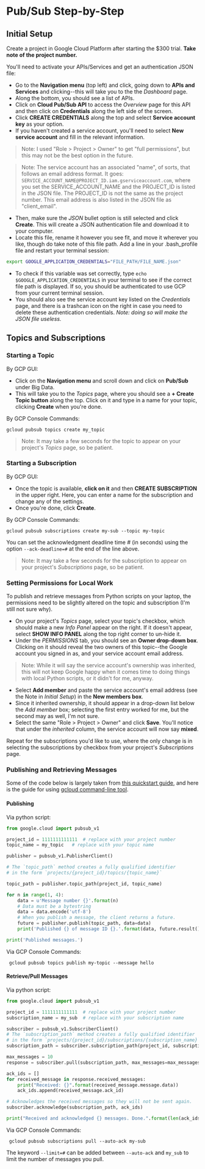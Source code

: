 # Pub/Sub Step-by-Step

## Initial Setup

Create a project in Google Cloud Platform after starting the $300 trial. **Take note of the project number.**

You'll need to activate your APIs/Services and get an authentication JSON file:

- Go to the **Navigation menu** (top left) and click, going down to **APIs and Services** and clicking--this will take you to the the *Dashboard* page.
- Along the bottom, you should see a list of APIs.
- Click on **Cloud Pub/Sub API** to access the *Overview* page for this API and then click on **Credentials** along the left side of the screen.
- Click **CREATE CREDENTIALS** along the top and select **Service account key** as your option.
- If you haven't created a service account, you'll need to select **New service account** and fill in the relevant information.

> Note: I used "Role > Project > Owner" to get "full permissions", but this may not be the best option in the future.

> Note: The service account has an associated "name", of sorts, that follows an email address format. It goes: `SERVICE_ACCOUNT_NAME@PROJECT_ID.iam.gserviceaccount.com`, where you set the SERVICE\_ACCOUNT\_NAME and the PROJECT\_ID is listed in the JSON file. The PROJECT\_ID is not the same as the project number. This email address is also listed in the JSON file as "client\_email".

- Then, make sure the *JSON* bullet option is still selected and click **Create**. This will create a JSON authentication file and download it to your computer.
- Locate this file, rename it however you see fit, and move it wherever you like, though do take note of this file path. Add a line in your .bash_profile file and restart your terminal session: 

``` bash
export GOOGLE_APPLICATION_CREDENTIALS="FILE_PATH/FILE_NAME.json"
```
	
- To check if this variable was set correctly, type `echo $GOOGLE_APPLICATION_CREDENTIALS` in your terminal to see if the correct file path is displayed. If so, you should be authenticated to use GCP from your current terminal session.
- You should also see the service account key listed on the *Credentials* page, and there is a trashcan icon on the right in case you need to delete these authentication credentials. *Note: doing so will make the JSON file useless.*

## Topics and Subscriptions
### Starting a Topic

By GCP GUI:

- Click on the **Navigation menu** and scroll down and click on **Pub/Sub** under Big Data.
- This will take you to the *Topics* page, where you should see a **+ Create Topic button** along the top. Click on it and type in a name for your topic, clicking **Create** when you're done.

By GCP Console Commands:

```
gcloud pubsub topics create my_topic
```
> Note: It may take a few seconds for the topic to appear on your project's *Topics* page, so be patient.

### Starting a Subscription

By GCP GUI:

- Once the topic is available, **click on it** and then **CREATE SUBSCRIPTION** in the upper right. Here, you can enter a name for the subscription and change any of the settings.
- Once you're done, click **Create**.

By GCP Console Commands:

```
gcloud pubsub subscriptions create my-sub --topic my-topic
```

You can set the acknowledgment deadline time *#* (in seconds) using the option `--ack-deadline=#` at the end of the line above.

> Note: It may take a few seconds for the subscription to appear on your project's *Subscriptions* page, so be patient.

### Setting Permissions for Local Work

To publish and retrieve messages from Python scripts on your laptop, the permissions need to be slightly altered on the topic and subscription (I'm still not sure why).

- On your project's *Topics* page, select your topic's checkbox, which should make a new *Info Panel* appear on the right. If it doesn't appear, select **SHOW INFO PANEL** along the top right corner to un-hide it.
- Under the *PERMISSIONS* tab, you should see an **Owner drop-down box**. Clicking on it should reveal the two owners of this topic--the Google account you signed in as, and your service account email address.

> Note: While it will say the service account's ownership was inherited, this will not keep Google happy when it comes time to doing things with local Python scripts, or it didn't for me, anyway.

- Select **Add member** and paste the service account's email address (see the Note in *Initial Setup*) in the **New members box**.
- Since it inherited ownership, it should appear in a drop-down list below the *Add member* box; selecting the first entry worked for me, but the second may as well, I'm not sure.
- Select the same "Role > Project > Owner" and click **Save**. You'll notice that under the *inherited* column, the service account will now say **mixed**.

Repeat for the subscriptions you'd like to use, where the only change is in selecting the subscriptions by checkbox from your project's *Subscriptions* page. 

### Publishing and Retrieving Messages

Some of the code below is largely taken from [this quickstart guide](https://cloud.google.com/pubsub/docs/quickstart-client-libraries?refresh=1&pli=1#pubsub-quickstart-publish-python), and here is the guide for using [gcloud command-line tool](https://cloud.google.com/pubsub/docs/quickstart-cli?refresh=1).

#### Publishing

Via python script:

``` python
from google.cloud import pubsub_v1

project_id = 1111111111111	# replace with your project number
topic_name = my_topic	# replace with your topic name

publisher = pubsub_v1.PublisherClient()

# The `topic_path` method creates a fully qualified identifier
# in the form `projects/{project_id}/topics/{topic_name}`

topic_path = publisher.topic_path(project_id, topic_name)

for n in range(1, 4):
    data = u'Message number {}'.format(n)
    # Data must be a bytestring
    data = data.encode('utf-8')
    # When you publish a message, the client returns a future.
    future = publisher.publish(topic_path, data=data)
    print('Published {} of message ID {}.'.format(data, future.result()))

print('Published messages.')

```

Via GCP Console Commands:

```
 gcloud pubsub topics publish my-topic --message hello
 ```

#### Retrieve/Pull Messages

Via python script:

``` python
from google.cloud import pubsub_v1

project_id = 1111111111111	# replace with your project number
subscription_name = my_sub	# replace with your subscription name

subscriber = pubsub_v1.SubscriberClient()
# The `subscription_path` method creates a fully qualified identifier
# in the form `projects/{project_id}/subscriptions/{subscription_name}`
subscription_path = subscriber.subscription_path(project_id, subscription_name)

max_messages = 10
response = subscriber.pull(subscription_path, max_messages=max_messages)

ack_ids = []
for received_message in response.received_messages:
    print("Received: {}".format(received_message.message.data))
    ack_ids.append(received_message.ack_id)

# Acknowledges the received messages so they will not be sent again.
subscriber.acknowledge(subscription_path, ack_ids)

print("Received and acknowledged {} messages. Done.".format(len(ack_ids))
```
Via GCP Console Commands:

```
 gcloud pubsub subscriptions pull --auto-ack my-sub
 ```
The keyword `--limit=#` can be added between `--auto-ack` and `my_sub` to limit the number of messages you pull.
